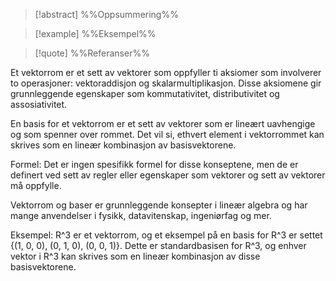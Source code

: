 
> [!abstract] %%Oppsummering%%
> 

> [!example] %%Eksempel%%
> 

> [!quote] %%Referanser%%
>


Et vektorrom er et sett av vektorer som oppfyller ti aksiomer som involverer to operasjoner: vektoraddisjon og skalarmultiplikasjon. Disse aksiomene gir grunnleggende egenskaper som kommutativitet, distributivitet og assosiativitet.

En basis for et vektorrom er et sett av vektorer som er lineært uavhengige og som spenner over rommet. Det vil si, ethvert element i vektorrommet kan skrives som en lineær kombinasjon av basisvektorene.

Formel: Det er ingen spesifikk formel for disse konseptene, men de er definert ved sett av regler eller egenskaper som vektorer og sett av vektorer må oppfylle.

Vektorrom og baser er grunnleggende konsepter i lineær algebra og har mange anvendelser i fysikk, datavitenskap, ingeniørfag og mer.

Eksempel: R^3 er et vektorrom, og et eksempel på en basis for R^3 er settet {(1, 0, 0), (0, 1, 0), (0, 0, 1)}. Dette er standardbasisen for R^3, og enhver vektor i R^3 kan skrives som en lineær kombinasjon av disse basisvektorene.